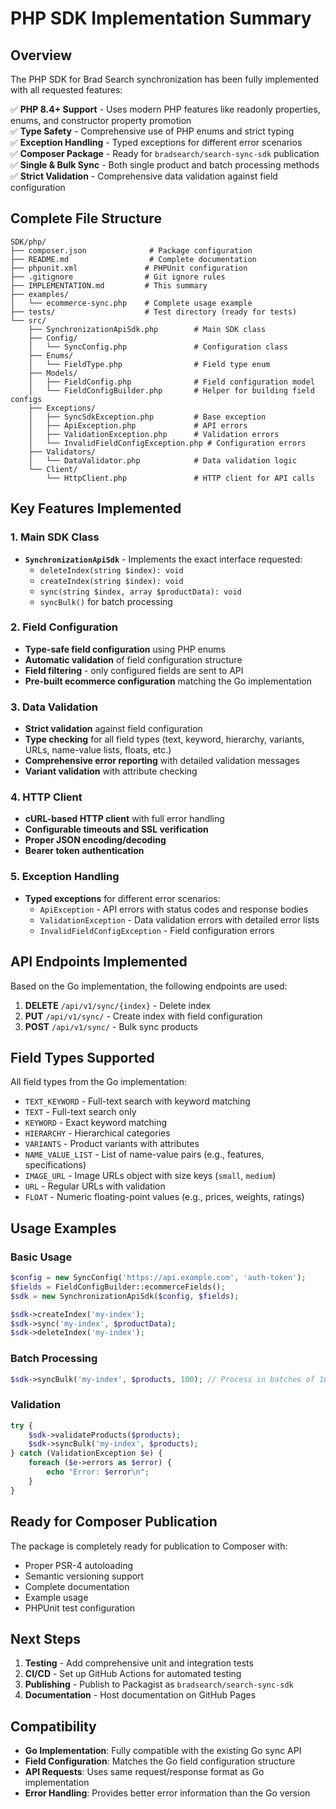 # PHP SDK Implementation Summary

## Overview

The PHP SDK for Brad Search synchronization has been fully implemented with all requested features:

✅ **PHP 8.4+ Support** - Uses modern PHP features like readonly properties, enums, and constructor property promotion  
✅ **Type Safety** - Comprehensive use of PHP enums and strict typing  
✅ **Exception Handling** - Typed exceptions for different error scenarios  
✅ **Composer Package** - Ready for `bradsearch/search-sync-sdk` publication  
✅ **Single & Bulk Sync** - Both single product and batch processing methods  
✅ **Strict Validation** - Comprehensive data validation against field configuration

## Complete File Structure

```
SDK/php/
├── composer.json              # Package configuration
├── README.md                  # Complete documentation
├── phpunit.xml               # PHPUnit configuration
├── .gitignore                # Git ignore rules
├── IMPLEMENTATION.md         # This summary
├── examples/
│   └── ecommerce-sync.php    # Complete usage example
├── tests/                    # Test directory (ready for tests)
└── src/
    ├── SynchronizationApiSdk.php        # Main SDK class
    ├── Config/
    │   └── SyncConfig.php               # Configuration class
    ├── Enums/
    │   └── FieldType.php                # Field type enum
    ├── Models/
    │   ├── FieldConfig.php              # Field configuration model
    │   └── FieldConfigBuilder.php       # Helper for building field configs
    ├── Exceptions/
    │   ├── SyncSdkException.php         # Base exception
    │   ├── ApiException.php             # API errors
    │   ├── ValidationException.php      # Validation errors
    │   └── InvalidFieldConfigException.php # Configuration errors
    ├── Validators/
    │   └── DataValidator.php            # Data validation logic
    └── Client/
        └── HttpClient.php               # HTTP client for API calls
```

## Key Features Implemented

### 1. Main SDK Class

- **`SynchronizationApiSdk`** - Implements the exact interface requested:
  - `deleteIndex(string $index): void`
  - `createIndex(string $index): void`
  - `sync(string $index, array $productData): void`
  - `syncBulk()` for batch processing

### 2. Field Configuration

- **Type-safe field configuration** using PHP enums
- **Automatic validation** of field configuration structure
- **Field filtering** - only configured fields are sent to API
- **Pre-built ecommerce configuration** matching the Go implementation

### 3. Data Validation

- **Strict validation** against field configuration
- **Type checking** for all field types (text, keyword, hierarchy, variants, URLs, name-value lists, floats, etc.)
- **Comprehensive error reporting** with detailed validation messages
- **Variant validation** with attribute checking

### 4. HTTP Client

- **cURL-based HTTP client** with full error handling
- **Configurable timeouts and SSL verification**
- **Proper JSON encoding/decoding**
- **Bearer token authentication**

### 5. Exception Handling

- **Typed exceptions** for different error scenarios:
  - `ApiException` - API errors with status codes and response bodies
  - `ValidationException` - Data validation errors with detailed error lists
  - `InvalidFieldConfigException` - Field configuration errors

## API Endpoints Implemented

Based on the Go implementation, the following endpoints are used:

1. **DELETE** `/api/v1/sync/{index}` - Delete index
2. **PUT** `/api/v1/sync/` - Create index with field configuration
3. **POST** `/api/v1/sync/` - Bulk sync products

## Field Types Supported

All field types from the Go implementation:

- `TEXT_KEYWORD` - Full-text search with keyword matching
- `TEXT` - Full-text search only
- `KEYWORD` - Exact keyword matching
- `HIERARCHY` - Hierarchical categories
- `VARIANTS` - Product variants with attributes
- `NAME_VALUE_LIST` - List of name-value pairs (e.g., features, specifications)
- `IMAGE_URL` - Image URLs object with size keys (`small`, `medium`)
- `URL` - Regular URLs with validation
- `FLOAT` - Numeric floating-point values (e.g., prices, weights, ratings)

## Usage Examples

### Basic Usage

```php
$config = new SyncConfig('https://api.example.com', 'auth-token');
$fields = FieldConfigBuilder::ecommerceFields();
$sdk = new SynchronizationApiSdk($config, $fields);

$sdk->createIndex('my-index');
$sdk->sync('my-index', $productData);
$sdk->deleteIndex('my-index');
```

### Batch Processing

```php
$sdk->syncBulk('my-index', $products, 100); // Process in batches of 100
```

### Validation

```php
try {
    $sdk->validateProducts($products);
    $sdk->syncBulk('my-index', $products);
} catch (ValidationException $e) {
    foreach ($e->errors as $error) {
        echo "Error: $error\n";
    }
}
```

## Ready for Composer Publication

The package is completely ready for publication to Composer with:

- Proper PSR-4 autoloading
- Semantic versioning support
- Complete documentation
- Example usage
- PHPUnit test configuration

## Next Steps

1. **Testing** - Add comprehensive unit and integration tests
2. **CI/CD** - Set up GitHub Actions for automated testing
3. **Publishing** - Publish to Packagist as `bradsearch/search-sync-sdk`
4. **Documentation** - Host documentation on GitHub Pages

## Compatibility

- **Go Implementation**: Fully compatible with the existing Go sync API
- **Field Configuration**: Matches the Go field configuration structure
- **API Requests**: Uses same request/response format as Go implementation
- **Error Handling**: Provides better error information than the Go version
